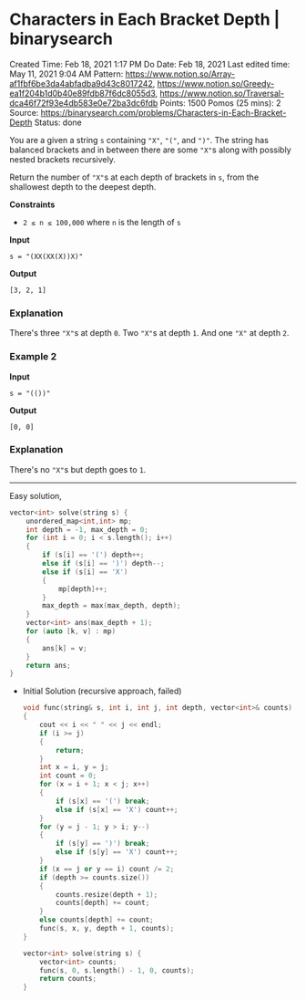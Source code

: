 # Characters in Each Bracket Depth | binarysearch

Created Time: Feb 18, 2021 1:17 PM
Do Date: Feb 18, 2021
Last edited time: May 11, 2021 9:04 AM
Pattern: https://www.notion.so/Array-af1fbf6be3da4abfadba9d43c8017242, https://www.notion.so/Greedy-ea1f204b1d0b40e89fdb87f6dc8055d3, https://www.notion.so/Traversal-dca46f72f93e4db583e0e72ba3dc6fdb
Points: 1500
Pomos (25 mins): 2
Source: https://binarysearch.com/problems/Characters-in-Each-Bracket-Depth
Status: done

You are a given a string `s` containing `"X"`, `"("`, and `")"`. The string has balanced brackets and in between there are some `"X"`s along with possibly nested brackets recursively.

Return the number of `"X"`s at each depth of brackets in `s`, from the shallowest depth to the deepest depth.

**Constraints**

- `2 ≤ n ≤ 100,000` where `n` is the length of `s`

****Input****

`s = "(XX(XX(X))X)"`

****Output****

`[3, 2, 1]`

### **Explanation**

There's three `"X"`s at depth `0`. Two `"X"`s at depth `1`. And one `"X"` at depth `2`.

### **Example 2**

****Input****

`s = "(())"`

****Output****

`[0, 0]`

### **Explanation**

There's no `"X"`s but depth goes to `1`.

---

Easy solution, 

```cpp
vector<int> solve(string s) {
    unordered_map<int,int> mp; 
    int depth = -1, max_depth = 0; 
    for (int i = 0; i < s.length(); i++)
    {
        if (s[i] == '(') depth++; 
        else if (s[i] == ')') depth--;
        else if (s[i] == 'X') 
        {
            mp[depth]++;
        }
        max_depth = max(max_depth, depth); 
    }
    vector<int> ans(max_depth + 1); 
    for (auto [k, v] : mp)
    {
        ans[k] = v;
    }
    return ans; 
}
```

- Initial Solution (recursive approach, failed)

    ```cpp
    void func(string& s, int i, int j, int depth, vector<int>& counts)
    {
        cout << i << " " << j << endl;
        if (i >= j) 
        {
            return; 
        }
        int x = i, y = j; 
        int count = 0; 
        for (x = i + 1; x < j; x++)
        {
            if (s[x] == '(') break;
            else if (s[x] == 'X') count++; 
        }
        for (y = j - 1; y > i; y--)
        {
            if (s[y] == ')') break; 
            else if (s[y] == 'X') count++; 
        }
        if (x == j or y == i) count /= 2; 
        if (depth >= counts.size())
        {
            counts.resize(depth + 1); 
            counts[depth] += count;
        }
        else counts[depth] += count;
        func(s, x, y, depth + 1, counts); 
    }

    vector<int> solve(string s) {
        vector<int> counts;   
        func(s, 0, s.length() - 1, 0, counts); 
        return counts; 
    }
    ```
